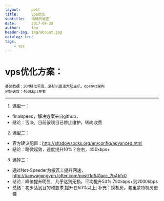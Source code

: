 ```yaml
---
layout:     post
title:      vps优化
subtitle:   油桶的秘密
date:       2017-04-28
author:     lou
header-img: img/aboout.jpg
catalog: true
tags:
    - vps
---
```


# vps优化方案：
    基础数据：20M移动带宽，洛杉矶直连大陆主机，openvz架构
    初始速度：400kbps左右
***

1. 选型一：
  + finalspeed，解决方案来自github，
  + 结论：否决，目前该项目已停止维护，转向收费
2. 选型二：
  + 官方建议配置：http://shadowsocks.org/en/config/advanced.html
  + 结论：略微起效，速度提升10%？左右，450kbps+
3. 选择三：
  + 通过Net-Speeder为搬瓦工提升网速，http://banwagongvpn.lofter.com/post/1d541acc_7b4bfc0
  + 结论：峰值提升明显，几乎达到无损，平均提升50%,750kbps+到2000kbps
  + 总结：初步达到目的和要求,提升在50%以上; 补充：换机房，弗里蒙特机房更佳
